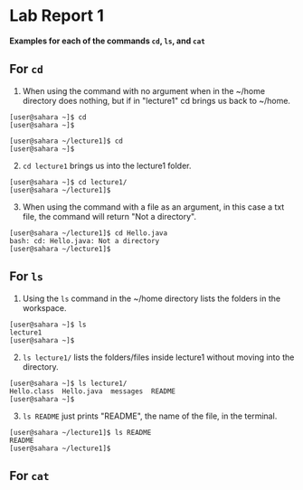 # Lab Report 1

**Examples for each of the commands `cd`, `ls`, and `cat`**

**For `cd`**
---
1. When using the command with no argument when in the ~/home directory does nothing, but if in "lecture1" cd brings us back to ~/home.
```
[user@sahara ~]$ cd
[user@sahara ~]$
```
```
[user@sahara ~/lecture1]$ cd
[user@sahara ~]$
```
2. `cd lecture1` brings us into the lecture1 folder.
```
[user@sahara ~]$ cd lecture1/
[user@sahara ~/lecture1]$
```
3. When using the command with a file as an argument, in this case a txt file, the command will return "Not a directory".
```
[user@sahara ~/lecture1]$ cd Hello.java 
bash: cd: Hello.java: Not a directory
[user@sahara ~/lecture1]$
```

**For `ls`**
---
1. Using the `ls` command in the ~/home directory lists the folders in the workspace.
```
[user@sahara ~]$ ls
lecture1
[user@sahara ~]$
```
2. `ls lecture1/` lists the folders/files inside lecture1 without moving into the directory.
```
[user@sahara ~]$ ls lecture1/
Hello.class  Hello.java  messages  README
[user@sahara ~]$
```
3. `ls README` just prints "README", the name of the file, in the terminal.
```
[user@sahara ~/lecture1]$ ls README 
README
[user@sahara ~/lecture1]$
```
**For `cat`**
---
